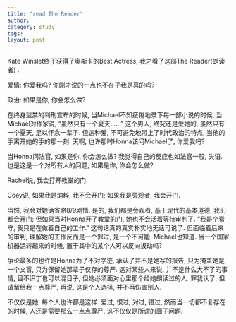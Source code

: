 ```yaml
---
title: "read The Reader"
author:
category: study
tags: 
layout: post
---
```

Kate Winslet终于获得了奥斯卡的Best Actress, 我才看了这部The Reader(朗读者) .

爱情: 你爱我吗? 你刚才说的一点也不在乎我是真的吗?

政治: 如果是你, 你会怎么做?

在终身监禁的判刑宣布的时候, 当Michael不知疲倦地录下每一部小说的时候, 当Michael对作家说, “虽然只有一个夏天……” 这个男人, 终究还是爱她的, 虽然只有一个夏天, 足以怀念一辈子. 但这种爱, 不可避免地带上了时代政治的特点, 当他的手离开她的手的那一刻. 天啊, 也许那时Honna该问Michael了, 你爱我吗?

当Honna问法官, 如果是你, 你会怎么做? 我觉得自己的反应也如法官一般, 失语. 也是这是一个对所有人的问题, 如果是你, 你会怎么做?

Rachel说, 我会打开教堂的门.

Coey说, 如果我是纳粹, 我不会开门; 如果我是旁观者, 我会开门.

当然, 我会对她俩省略8/9剧情. 是的, 我们都是旁观者, 基于现代的基本道德, 我们都会开门; 但如果当时Honna开了教堂的门, 她也不会活着等待审判了. “我是个看守, 我只是在做着自己的工作.” 这句话真的真实朴实地无话可说了. 但面临着后来的审判, 理解她的工作反而是一个罪过, 是一个不可能. Michael也知道. 当一个国家机器运转起来的时候, 置于其中的某个人可以反向扳动吗? 

争论最多的也许是Honna为了不对字迹, 承认了并不是她写的报告, 只为掩盖她是一个文盲, 只为保留她那辈子仅存的尊严. 这对某些人来说, 并不是什么大不了的事情, 目不识丁也可以混日子, 但她必须面对心里那个给她朗读过的人. 罪我认了, 但请留给我一点尊严, 再说, 这是个人选择, 并不再伤害别人. 

不仅仅是她, 每个人也许都是这样. 爱过, 恨过, 对过, 错过, 然而当一切都不复存在的时候, 人还是需要那么一点点尊严, 这不仅仅是所谓的面子问题. 


